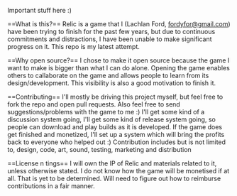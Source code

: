 Important stuff here :)

==What is this?==
Relic is a game that I (Lachlan Ford, fordyfor@gmail.com) have been trying to finish for the past few years, but due to continuous commitments and distractions, I have been unable to make significant progress on it. This repo is my latest attempt.

==Why open source?==
I chose to make it open source because the game I want to make is bigger than what I can do alone. Opening the game enables others to callaborate on the game and allows people to learn from its design/development. This visibility is also a good motivation to finish it. 

==Contributing==
I'll mostly be driving this project myself, but feel free to fork the repo and open pull requests. Also feel free to send suggestions/problems with the game to me :) I'll get some kind of a discussion system going, I'll get some kind of release system going, so people can download and play builds as it is developed.
If the game does get finished and monetized, I'll set up a system which will bring the profits back to everyone who helped out :)
Contribution includes but is not limited to, design, code, art, sound, testing, marketing and distribution

==License n tings==
I will own the IP of Relic and materials related to it, unless otherwise stated.
I do not know how the game will be monetised if at all. That is yet to be determined.
Will need to figure out how to reimburse contributions in a fair manner.
